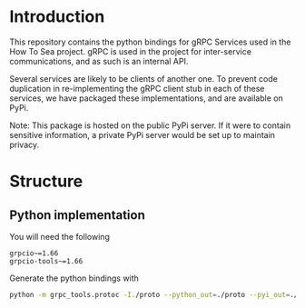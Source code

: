 # Introduction
This repository contains the python bindings for gRPC Services used in the How To Sea project. gRPC is used in the project for inter-service communications, and as such is an internal API.

Several services are likely to be clients of another one. To prevent code duplication in re-implementing the gRPC client stub in each of these services, we have packaged these implementations, and are available on PyPi.

Note: This package is hosted on the public PyPi server. If it were to contain sensitive information, a private PyPi server would be set up to maintain privacy.

# Structure


## Python implementation
You will need the following 
```
grpcio~=1.66
grpcio-tools~=1.66
```

Generate the python bindings with
```bash
python -m grpc_tools.protoc -I./proto --python_out=./proto --pyi_out=./proto --grpc_python_out=./proto ./proto/<filename>.proto
```